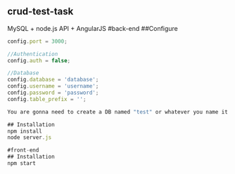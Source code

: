 ## crud-test-task
MySQL + node.js API + AngularJS
#back-end
##Configure
```javascript
config.port = 3000;

//Authentication
config.auth = false;

//Database
config.database = 'database';
config.username = 'username';
config.password = 'password';
config.table_prefix = '';

You are gonna need to create a DB named "test" or whatever you name it , import t_user.sql

## Installation
npm install
node server.js

#front-end
## Installation
npm start
